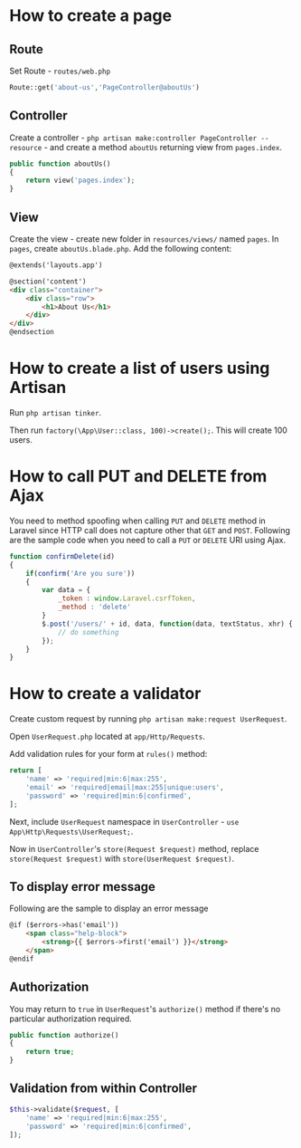 
# How to create a page

## Route

Set Route - `routes/web.php`

```php
Route::get('about-us','PageController@aboutUs')
```

## Controller

Create a controller - `php artisan make:controller PageController --resource` - and create a method `aboutUs` returning view from `pages.index`.

```php
public function aboutUs()
{
	return view('pages.index');
}
```

## View

Create the view - create new folder in `resources/views/` named `pages`. In `pages`, create `aboutUs.blade.php`. Add the following content:

```html
@extends('layouts.app')

@section('content')
<div class="container">
    <div class="row">
		<h1>About Us</h1>
    </div>
</div>
@endsection
```

# How to create a list of users using Artisan

Run `php artisan tinker`.

Then run `factory(\App\User::class, 100)->create();`. This will create 100 users.

# How to call PUT and DELETE from Ajax

You need to method spoofing when calling `PUT` and `DELETE` method in Laravel since HTTP call does not capture other that `GET` and `POST`. Following are the sample code when you need to call a `PUT` or `DELETE` URI using Ajax.

```javascript
function confirmDelete(id)
{
	if(confirm('Are you sure'))
	{
		var data = {
			_token : window.Laravel.csrfToken,
			_method : 'delete'
		}
		$.post('/users/' + id, data, function(data, textStatus, xhr) {
			// do something
		});
	}
}
```

# How to create a validator

Create custom request by running `php artisan make:request UserRequest`.

Open `UserRequest.php` located at `app/Http/Requests`.

Add validation rules for your form at `rules()` method:

```php
return [
    'name' => 'required|min:6|max:255',
    'email' => 'required|email|max:255|unique:users',
    'password' => 'required|min:6|confirmed',
];
```

Next, include `UserRequest` namespace in `UserController` - `use App\Http\Requests\UserRequest;`. 

Now in `UserController`'s `store(Request $request)` method, replace `store(Request $request)` with `store(UserRequest $request)`.

## To display error message

Following are the sample to display an error message

```html
@if ($errors->has('email'))
    <span class="help-block">
        <strong>{{ $errors->first('email') }}</strong>
    </span>
@endif
```

## Authorization

You may return to `true` in `UserRequest`'s `authorize()` method if there's no particular authorization required.

```php
public function authorize()
{
    return true;
}
```

## Validation from within Controller

```php
$this->validate($request, [
    'name' => 'required|min:6|max:255',
    'password' => 'required|min:6|confirmed',
]);
```